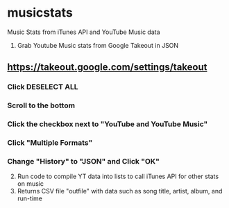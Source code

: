 # musicstats
Music Stats from iTunes API and YouTube Music data

1. Grab Youtube Music stats from Google Takeout in JSON
## https://takeout.google.com/settings/takeout
### Click DESELECT ALL
###	Scroll to the bottom
### Click the checkbox next to "YouTube and YouTube Music"
### Click "Multiple Formats"
### Change "History" to "JSON" and Click "OK"

2. Run code to compile YT data into lists to call iTunes API for other stats on music
3. Returns CSV file "outfile" with data such as song title, artist, album, and run-time
